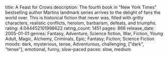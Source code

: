 title: A Feast for Crows
description: The fourth book in "New York Times" bestselling author Martins landmark series arrives to the delight of fans the world over. This is historical fiction that never was, filled with gritty characters, realistic conflicts, heroism, barbarism, defeats, and triumphs.
rating: 4.044452101998622
rating_count: 1451
pages: 866
release_date: 2005-01-01
genres: Fantasy, Adventure, Science fiction, War, Fiction, Young Adult, Magic, Alchemy, Criminals, Epic; Fantasy; Fiction; Science Fiction
moods: dark, mysterious, tense, Adventurous, challenging, ["dark", "tense"], emotional, funny, slow-paced
paces: slow, medium